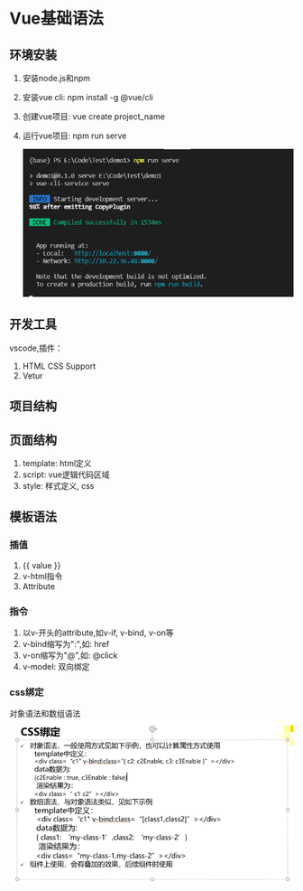# Vue基础语法

## 环境安装

1. 安装node.js和npm
2. 安装vue cli: npm install -g @vue/cli
3. 创建vue项目: vue create project_name
4. 运行vue项目: npm run serve

    ![npm run serve](../images/run.png)

## 开发工具

vscode,插件：

1. HTML CSS Support
2. Vetur

## 项目结构

## 页面结构

1. template: html定义
2. script: vue逻辑代码区域
3. style: 样式定义, css

## 模板语法

### 插值

1. {{ value }}
2. v-html指令
3. Attribute

### 指令

1. 以v-开头的attribute,如v-if, v-bind, v-on等
2. v-bind缩写为":",如: href
3. v-on缩写为"@",如: @click
4. v-model: 双向绑定

### css绑定

对象语法和数组语法
![对象语法和数组语法](../images/对象语法和数组语法.png)
